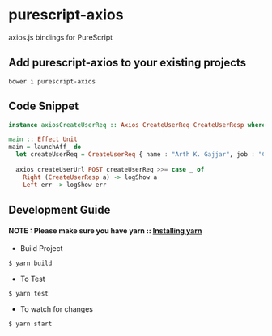 # purescript-axios

axios.js bindings for PureScript

## Add purescript-axios to your existing projects

```
bower i purescript-axios
```

## Code Snippet

```purescript
instance axiosCreateUserReq :: Axios CreateUserReq CreateUserResp where axios = genericAxios

main :: Effect Unit
main = launchAff_ do
  let createUserReq = CreateUserReq { name : "Arth K. Gajjar", job : "Creator" }
  
  axios createUserUrl POST createUserReq >>= case _ of
    Right (CreateUserResp a) -> logShow a
    Left err -> logShow err
```

## Development Guide

#### NOTE : Please make sure you have yarn :: [Installing yarn](https://yarnpkg.com/en/docs/install)

* Build Project

```bash
$ yarn build
```

* To Test

```bash
$ yarn test
```

* To watch for changes

```bash
$ yarn start
```